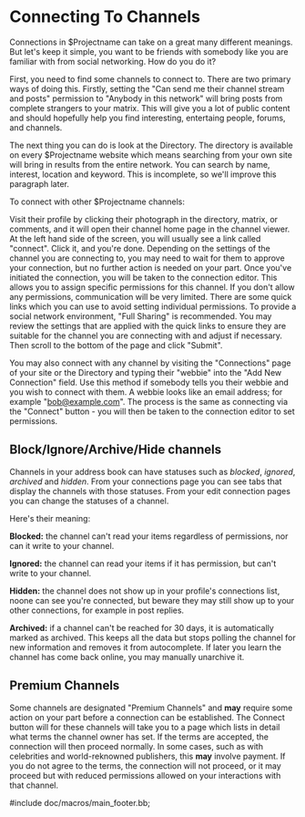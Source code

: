 # Connecting To Channels #

Connections in $Projectname can take on a great many different meanings. But let's keep it simple, you want to be friends with somebody like you are familiar with from social networking. How do you do it?

First, you need to find some channels to connect to.  There are two primary ways of doing this.  Firstly, setting the "Can send me their channel stream and posts" permission to "Anybody in this network" will bring posts from complete strangers to your matrix.  This will give you a lot of public content and should hopefully help you find interesting, entertaing people, forums, and channels.

The next thing you can do is look at the Directory.  The directory is available on every $Projectname website which means searching from your own site will bring in results from the entire network.  You can search by name, interest, location and keyword.  This is incomplete, so we'll improve this paragraph later.

To connect with other $Projectname channels:

Visit their profile by clicking their photograph in the directory, matrix, or comments, and it will open their channel home page in the channel viewer.  At the left hand side of the screen, you will usually see a link called "connect".  Click it, and you're done.  Depending on the settings of the channel you are connecting to, you may need to wait for them to approve your connection, but no further action is needed on your part. Once you've initiated the connection, you will be taken to the connection editor. This allows you to assign specific permissions for this channel. If you don't allow any permissions, communication will be very limited. There are some quick links which you can use to avoid setting individual permissions. To provide a social network environment, "Full Sharing" is recommended. You may review the settings that are applied with the quick links to ensure they are suitable for the channel you are connecting with and adjust if necessary. Then scroll to the bottom of the page and click "Submit". 

You may also connect with any channel by visiting the "Connections" page of your site or the Directory and typing their "webbie" into the "Add New Connection" field. Use this method if somebody tells you their webbie and you wish to connect with them. A webbie looks like an email address; for example "bob@example.com". The process is the same as connecting via the "Connect" button - you will then be taken to the connection editor to set permissions. 

## Block/Ignore/Archive/Hide channels ##

Channels in your address book can have statuses such as *blocked*, *ignored*, *archived* and *hidden*. From your connections page you can see tabs that display the channels with those statuses. From your edit connection pages you can change the statuses of a channel.

Here's their meaning:

**Blocked:** the channel can't read your items regardless of permissions, nor can it write to your channel.

**Ignored:** the channel can read your items if it has permission, but can't write to your channel.

**Hidden:** the channel does not show up in your profile's connections list, noone can see you're connected, but beware they may still show up to your other connections, for example in post replies.

**Archived:** if a channel can't be reached for 30 days, it is automatically marked as archived. This keeps all the data but stops polling the channel for new information and removes it from autocomplete. If later you learn the channel has come back online, you may manually unarchive it.


## Premium Channels ##

Some channels are designated "Premium Channels" and **may** require some action on your part before a connection can be established. The Connect button will for these channels will take you to a page which lists in detail what terms the channel owner has set. If the terms are accepted, the connection will then proceed normally. In some cases, such as with celebrities and world-reknowned publishers, this **may** involve payment. If you do not agree to the terms, the connection will not proceed, or it may proceed but with reduced permissions allowed on your interactions with that channel. 

#include doc/macros/main_footer.bb;
